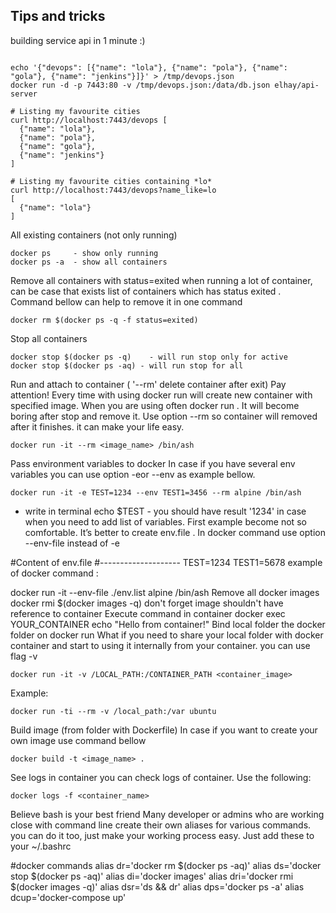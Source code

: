 ## Tips and tricks 

building service api in 1 minute :) 

```

echo '{"devops": [{"name": "lola"}, {"name": "pola"}, {"name": "gola"}, {"name": "jenkins"}]}' > /tmp/devops.json
docker run -d -p 7443:80 -v /tmp/devops.json:/data/db.json elhay/api-server

# Listing my favourite cities
curl http://localhost:7443/devops [
  {"name": "lola"},
  {"name": "pola"},
  {"name": "gola"},
  {"name": "jenkins"}
]

# Listing my favourite cities containing *lo*
curl http://localhost:7443/devops?name_like=lo
[
  {"name": "lola"}
]
```
All existing containers (not only running)
```
docker ps     - show only running 
docker ps -a  - show all containers
```
Remove all containers with status=exited
when running a lot of container, can be case that exists list of containers which has status exited . Command bellow can help to remove it in one command

```
docker rm $(docker ps -q -f status=exited)
```
Stop all containers
```
docker stop $(docker ps -q)    - will run stop only for active
docker stop $(docker ps -aq) - will run stop for all
``` 
Run and attach to container ( '--rm' delete container after exit)
Pay attention! Every time with using docker run will create new container with specified image. When you are using often docker run . It will become boring after stop and remove it. Use option --rm so container will removed after it finishes. it can make your life easy.
```
docker run -it --rm <image_name> /bin/ash
```

Pass environment variables to docker
In case if you have several env variables you can use option -eor --env as example bellow.

```
docker run -it -e TEST=1234 --env TEST1=3456 --rm alpine /bin/ash
```
- write in terminal
echo $TEST   - you should have result '1234'
in case when you need to add list of variables. First example become not so comfortable. It’s better to create env.file . In docker command use option --env-file instead of -e

#Content of env.file
#--------------------
TEST=1234
TEST1=5678
example of docker command :

docker run -it --env-file ./env.list alpine /bin/ash
Remove all docker images
docker rmi $(docker images -q)
don't forget image shouldn't have reference to container 
Execute command in container
docker exec YOUR_CONTAINER echo "Hello from container!"
Bind local folder the docker folder on docker run
What if you need to share your local folder with docker container and start to using it internally from your container. you can use flag -v

```
docker run -it -v /LOCAL_PATH:/CONTAINER_PATH <container_image>
```
Example:

```
docker run -ti --rm -v /local_path:/var ubuntu
```
Build image (from folder with Dockerfile)
In case if you want to create your own image use command bellow
```
docker build -t <image_name> .
```
See logs in container
you can check logs of container. Use the following:
```
docker logs -f <container_name>
```
Believe bash is your best friend
Many developer or admins who are working close with command line create their own aliases for various commands. you can do it too, just make your working process easy. Just add these to your ~/.bashrc

#docker commands
alias dr='docker rm $(docker ps -aq)'
alias ds='docker stop $(docker ps -aq)'
alias di='docker images'
alias dri='docker rmi $(docker images -q)'
alias dsr='ds && dr'
alias dps='docker ps -a'
alias dcup='docker-compose up'
